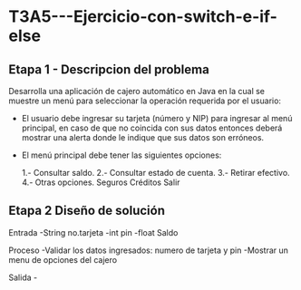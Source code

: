 # T3A5---Ejercicio-con-switch-e-if-else
## Etapa 1 - Descripcion del problema
  Desarrolla una aplicación de cajero automático en Java en la cual se muestre un menú para seleccionar la operación requerida por el usuario:

- El usuario debe ingresar su tarjeta (número y NIP) para ingresar al menú principal, en caso de que no coincida con sus datos entonces deberá mostrar una alerta donde le indique que sus datos son erróneos.

- El menú principal debe tener las siguientes opciones:

  1.- Consultar saldo.
  2.- Consultar estado de cuenta.
  3.- Retirar efectivo.
  4.- Otras opciones.
    Seguros
    Créditos
    Salir

## Etapa 2 Diseño de solución

  Entrada
    -String no.tarjeta
    -int pin
    -float Saldo

  Proceso
    -Validar los datos ingresados: numero de tarjeta y pin
    -Mostrar un menu de opciones del cajero

  Salida
    -
~~~

~~~
